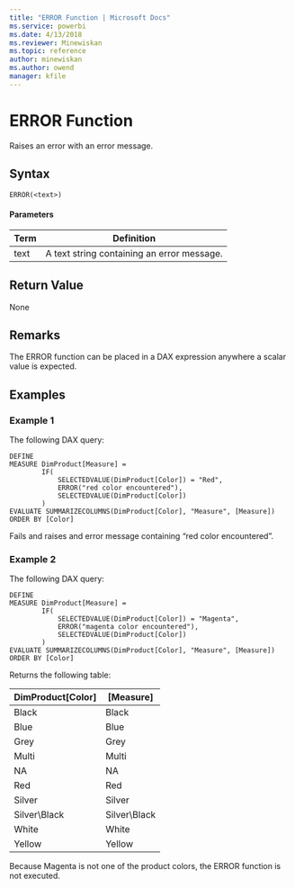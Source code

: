 ```yaml
---
title: "ERROR Function | Microsoft Docs"
ms.service: powerbi
ms.date: 4/13/2018
ms.reviewer: Minewiskan
ms.topic: reference
author: minewiskan
ms.author: owend
manager: kfile
---
```

# ERROR Function
Raises an error with an error message.  
  
## Syntax  
  
```  
ERROR(<text>)  
```  
  
#### Parameters  
  
|Term|Definition|  
|--------|--------------|  
|text|A text string containing an error message.|  
  
## Return Value  
None 
  
## Remarks  
The ERROR function can be placed in a DAX expression anywhere a scalar value is expected.
   
  
## Examples  
### Example 1

The following DAX query:
```
DEFINE
MEASURE DimProduct[Measure] = 
		IF(
			SELECTEDVALUE(DimProduct[Color]) = "Red",
			ERROR("red color encountered"),
			SELECTEDVALUE(DimProduct[Color])
		)
EVALUATE SUMMARIZECOLUMNS(DimProduct[Color], "Measure", [Measure])
ORDER BY [Color]
```

Fails and raises and error message containing “red color encountered”.


### Example 2
The following DAX query:

```
DEFINE
MEASURE DimProduct[Measure] = 
		IF(
			SELECTEDVALUE(DimProduct[Color]) = "Magenta",
			ERROR("magenta color encountered"),
			SELECTEDVALUE(DimProduct[Color])
		)
EVALUATE SUMMARIZECOLUMNS(DimProduct[Color], "Measure", [Measure])
ORDER BY [Color] 
```

Returns the following table: 

DimProduct[Color]  |[Measure] 
---------|---------
Black     |        Black 
Blue     |       Blue  
Grey     |      Grey   
Multi     |    Multi     
NA     |        NA 
Red     |     Red    
Silver     |     Silver    
Silver\Black     |   Silver\Black      
White    |       White  
Yellow    |        Yellow 

Because Magenta is not one of the product colors, the ERROR function is not executed.

